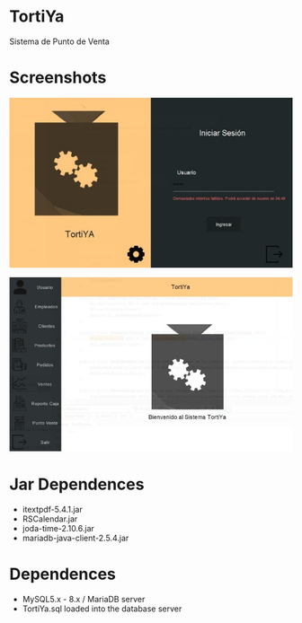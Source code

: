 # TortiYa

Sistema de Punto de Venta

# Screenshots

![Screenshot](https://github.com/JeysonFlores/TortiYa/blob/master/Screenshots/LoginSC.jpeg)

![Screenshot](https://github.com/JeysonFlores/TortiYa/blob/master/Screenshots/MenuSC.jpeg)

# Jar Dependences
  - itextpdf-5.4.1.jar
  - RSCalendar.jar
  - joda-time-2.10.6.jar
  - mariadb-java-client-2.5.4.jar

# Dependences
  - MySQL5.x - 8.x / MariaDB server 
  - TortiYa.sql loaded into the database server
